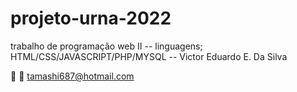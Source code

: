 # projeto-urna-2022
trabalho de programação web II -- linguagens; HTML/CSS/JAVASCRIPT/PHP/MYSQL -- Victor Eduardo E. Da Silva

:email: 📧 tamashi687@hotmail.com
